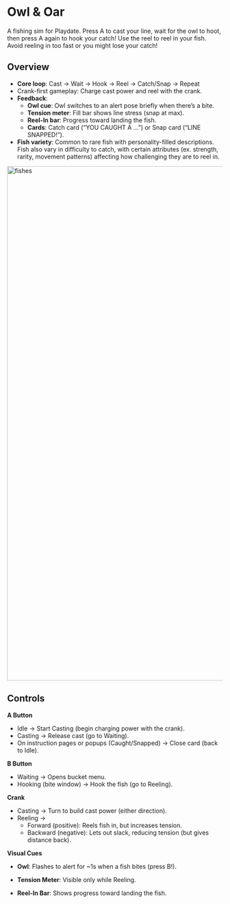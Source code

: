 # Owl & Oar

A fishing sim for Playdate. Press A to cast your line, wait for the owl to hoot, then press A again to hook your catch! Use the reel to reel in your fish. Avoid reeling in too fast or you might lose your catch!

## Overview
* **Core loop**: Cast → Wait → Hook → Reel → Catch/Snap → Repeat
* Crank-first gameplay: Charge cast power and reel with the crank.
* **Feedback**:
  * **Owl cue**: Owl switches to an alert pose briefly when there’s a bite.
  * **Tension meter**: Fill bar shows line stress (snap at max).
  * **Reel-In bar**: Progress toward landing the fish.
  * **Cards**: Catch card (“YOU CAUGHT A …”) or Snap card (“LINE SNAPPED!”).
* **Fish variety**: Common to rare fish with personality-filled descriptions. Fish also vary in difficulty to catch, with certain attributes (ex. strength, rarity, movement patterns) affecting how challenging they are to reel in.

<img width="1800" height="1200" alt="fishes" src="https://github.com/user-attachments/assets/c1e1727d-f81c-4523-a385-8a9c1ffe08ed" />


## Controls
**A Button**
* Idle → Start Casting (begin charging power with the crank).
* Casting → Release cast (go to Waiting).
* On instruction pages or popups (Caught/Snapped) → Close card (back to Idle).

**B Button**
* Waiting → Opens bucket menu.
* Hooking (bite window) → Hook the fish (go to Reeling).

**Crank**
* Casting → Turn to build cast power (either direction).
* Reeling →
  * Forward (positive): Reels fish in, but increases tension.
  * Backward (negative): Lets out slack, reducing tension (but gives distance back).

**Visual Cues**
* **Owl**: Flashes to alert for ~1s when a fish bites (press B!).
* **Tension Meter**: Visible only while Reeling.

* **Reel-In Bar**: Shows progress toward landing the fish.

